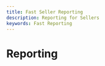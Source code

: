 ```yaml
---
title: Fast Seller Reporting
description: Reporting for Sellers
keywords: Fast Reporting
---
```


# Reporting
